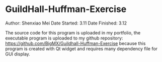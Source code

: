 # GuildHall-Huffman-Exercise

Author: Shenxiao Mei
Date Started: 3.11
Date Finished: 3.12

The source code for this program is uploaded in my portfolio, the executable program is uploaded to my github repository: https://github.com/BigMX/Guildhall-Huffman-Exercise because this program is created with Qt widget and requires many dependency file for GUI display. 